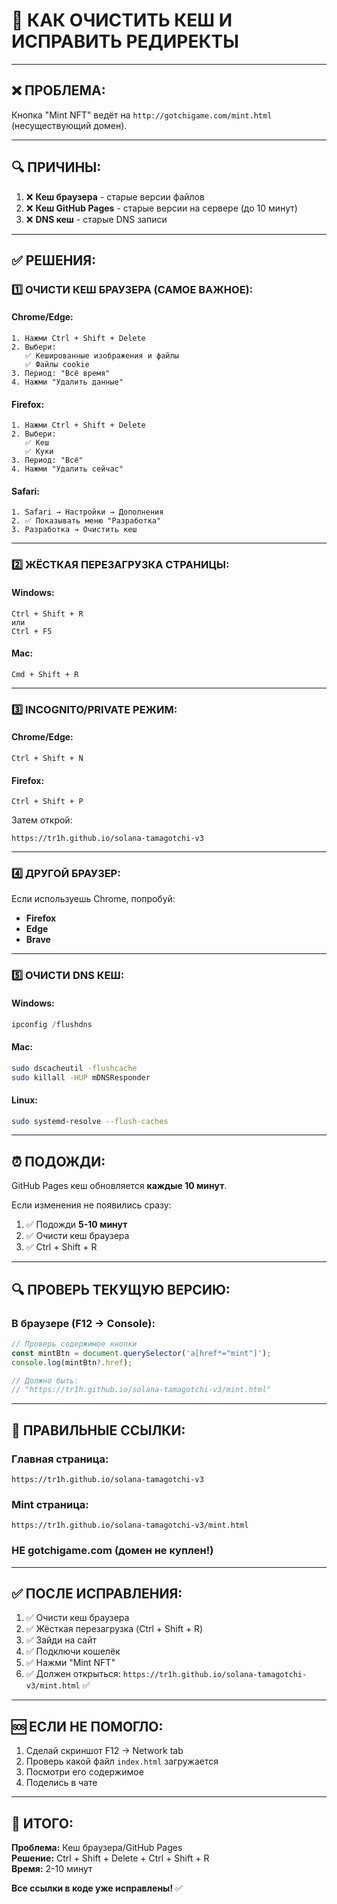 # 🧹 КАК ОЧИСТИТЬ КЕШ И ИСПРАВИТЬ РЕДИРЕКТЫ

---

## ❌ **ПРОБЛЕМА:**

Кнопка "Mint NFT" ведёт на `http://gotchigame.com/mint.html` (несуществующий домен).

---

## 🔍 **ПРИЧИНЫ:**

1. ❌ **Кеш браузера** - старые версии файлов
2. ❌ **Кеш GitHub Pages** - старые версии на сервере (до 10 минут)
3. ❌ **DNS кеш** - старые DNS записи

---

## ✅ **РЕШЕНИЯ:**

### **1️⃣ ОЧИСТИ КЕШ БРАУЗЕРА (САМОЕ ВАЖНОЕ):**

#### **Chrome/Edge:**
```
1. Нажми Ctrl + Shift + Delete
2. Выбери:
   ✅ Кешированные изображения и файлы
   ✅ Файлы cookie
3. Период: "Всё время"
4. Нажми "Удалить данные"
```

#### **Firefox:**
```
1. Нажми Ctrl + Shift + Delete
2. Выбери:
   ✅ Кеш
   ✅ Куки
3. Период: "Всё"
4. Нажми "Удалить сейчас"
```

#### **Safari:**
```
1. Safari → Настройки → Дополнения
2. ✅ Показывать меню "Разработка"
3. Разработка → Очистить кеш
```

---

### **2️⃣ ЖЁСТКАЯ ПЕРЕЗАГРУЗКА СТРАНИЦЫ:**

#### **Windows:**
```
Ctrl + Shift + R
или
Ctrl + F5
```

#### **Mac:**
```
Cmd + Shift + R
```

---

### **3️⃣ INCOGNITO/PRIVATE РЕЖИМ:**

#### **Chrome/Edge:**
```
Ctrl + Shift + N
```

#### **Firefox:**
```
Ctrl + Shift + P
```

Затем открой:
```
https://tr1h.github.io/solana-tamagotchi-v3
```

---

### **4️⃣ ДРУГОЙ БРАУЗЕР:**

Если используешь Chrome, попробуй:
- **Firefox**
- **Edge**
- **Brave**

---

### **5️⃣ ОЧИСТИ DNS КЕШ:**

#### **Windows:**
```powershell
ipconfig /flushdns
```

#### **Mac:**
```bash
sudo dscacheutil -flushcache
sudo killall -HUP mDNSResponder
```

#### **Linux:**
```bash
sudo systemd-resolve --flush-caches
```

---

## ⏰ **ПОДОЖДИ:**

GitHub Pages кеш обновляется **каждые 10 минут**.

Если изменения не появились сразу:
1. ✅ Подожди **5-10 минут**
2. ✅ Очисти кеш браузера
3. ✅ Ctrl + Shift + R

---

## 🔍 **ПРОВЕРЬ ТЕКУЩУЮ ВЕРСИЮ:**

### **В браузере (F12 → Console):**
```javascript
// Проверь содержимое кнопки
const mintBtn = document.querySelector('a[href*="mint"]');
console.log(mintBtn?.href);

// Должно быть:
// "https://tr1h.github.io/solana-tamagotchi-v3/mint.html"
```

---

## 🎯 **ПРАВИЛЬНЫЕ ССЫЛКИ:**

### **Главная страница:**
```
https://tr1h.github.io/solana-tamagotchi-v3
```

### **Mint страница:**
```
https://tr1h.github.io/solana-tamagotchi-v3/mint.html
```

### **НЕ gotchigame.com** (домен не куплен!)

---

## ✅ **ПОСЛЕ ИСПРАВЛЕНИЯ:**

1. ✅ Очисти кеш браузера
2. ✅ Жёсткая перезагрузка (Ctrl + Shift + R)
3. ✅ Зайди на сайт
4. ✅ Подключи кошелёк
5. ✅ Нажми "Mint NFT"
6. ✅ Должен открыться: `https://tr1h.github.io/solana-tamagotchi-v3/mint.html` ✅

---

## 🆘 **ЕСЛИ НЕ ПОМОГЛО:**

1. Сделай скриншот F12 → Network tab
2. Проверь какой файл `index.html` загружается
3. Посмотри его содержимое
4. Поделись в чате

---

## 📝 **ИТОГО:**

**Проблема:** Кеш браузера/GitHub Pages  
**Решение:** Ctrl + Shift + Delete + Ctrl + Shift + R  
**Время:** 2-10 минут  

**Все ссылки в коде уже исправлены!** ✅

